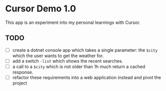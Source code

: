 # Cursor Demo 1.0

This app is an experiment into my personal learnings with Cursor. 

## TODO

* [ ] create a dotnet console app which takes a single parameter: the `$city` which the user wants to get the weather for.
* [ ] add a switch `-list` which shows the recent searches.
* [ ] a call to a `$city` which is not older than 1h much return a cached response.
* [ ] refactor these requirements into a web application instead and pivot the project
